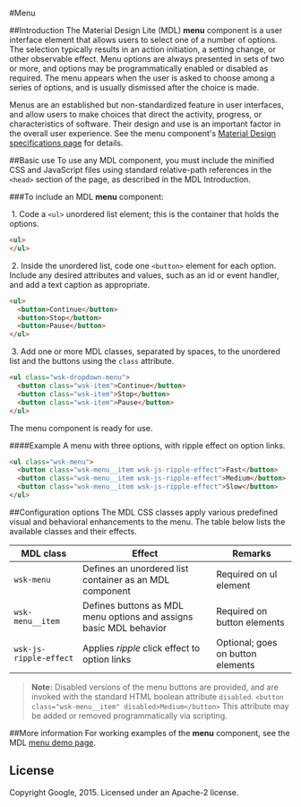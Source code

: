 #Menu

##Introduction
The Material Design Lite (MDL) **menu** component is a user interface element that allows users to select one of a number of options. The selection typically results in an action initiation, a setting change, or other observable effect. Menu options are always presented in sets of two or more, and options may be programmatically enabled or disabled as required. The menu appears when the user is asked to choose among a series of options, and is usually dismissed after the choice is made.

Menus are an established but non-standardized feature in user interfaces, and allow users to make choices that direct the activity, progress, or characteristics of software. Their design and use is an important factor in the overall user experience. See the menu component's [Material Design specifications page](http://www.google.com/design/spec/components/menus.html) for details. 

##Basic use
To use any MDL component, you must include the minified CSS and JavaScript files using standard relative-path references in the `<head>` section of the page, as described in the MDL Introduction.

###To include an MDL **menu** component:

&nbsp;1. Code a `<ul>` unordered list element; this is the container that holds the options.
```html
<ul>
</ul>
```
&nbsp;2. Inside the unordered list, code one `<button>` element for each option. Include any desired attributes and values, such as an id or event handler, and add a text caption as appropriate.
```html
<ul>
  <button>Continue</button>
  <button>Stop</button>
  <button>Pause</button>
</ul>
```
&nbsp;3. Add one or more MDL classes, separated by spaces, to the unordered list and the buttons using the `class` attribute.
```html
<ul class="wsk-dropdown-menu">
  <button class="wsk-item">Continue</button>
  <button class="wsk-item">Stop</button>
  <button class="wsk-item">Pause</button>
</ul>
```

The menu component is ready for use.

####Example
A menu with three options, with ripple effect on option links.

```html
<ul class="wsk-menu">
  <button class="wsk-menu__item wsk-js-ripple-effect">Fast</button>
  <button class="wsk-menu__item wsk-js-ripple-effect">Medium</button>
  <button class="wsk-menu__item wsk-js-ripple-effect">Slow</button>
</ul>
```

##Configuration options
The MDL CSS classes apply various predefined visual and behavioral enhancements to the menu. The table below lists the available classes and their effects.

| MDL class | Effect | Remarks |
|-----------|--------|---------|
| `wsk-menu` | Defines an unordered list container as an MDL component | Required on ul element |
| `wsk-menu__item` | Defines buttons as MDL menu options and assigns basic MDL behavior | Required on button elements |
| `wsk-js-ripple-effect` | Applies *ripple* click effect to option links | Optional; goes on button elements |

>**Note:** Disabled versions of the menu buttons are provided, and are invoked with the standard HTML boolean attribute `disabled`. `<button class="wsk-menu__item" disabled>Medium</button>`
>This attribute may be added or removed programmatically via scripting.

##More information
For working examples of the **menu** component, see the MDL [menu demo page](www.github.com/google/material-design-lite/src/menu/demo.html).

## License

Copyright Google, 2015. Licensed under an Apache-2 license.

